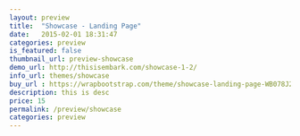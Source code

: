```yaml
---
layout: preview
title:  "Showcase - Landing Page"
date:   2015-02-01 18:31:47
categories: preview
is_featured: false
thumbnail_url: preview-showcase
demo_url: http://thisisembark.com/showcase-1-2/
info_url: themes/showcase
buy_url : https://wrapbootstrap.com/theme/showcase-landing-page-WB078J269
description: this is desc
price: 15
permalink: /preview/showcase
categories: preview
---
```


